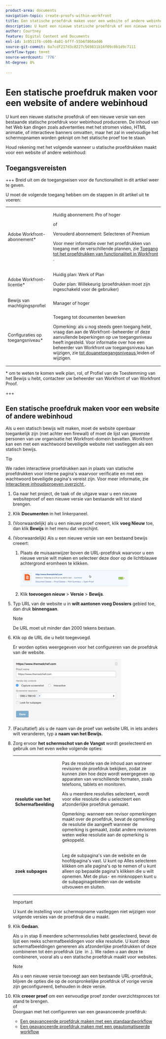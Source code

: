 ```yaml
---
product-area: documents
navigation-topic: create-proofs-within-workfront
title: Een statische proefdruk maken voor een website of andere webinhoud
description: U kunt een nieuwe statische proefdruk of een nieuwe versie van een bestaande statische proefdruk voor webinhoud produceren. De inhoud van het Web kan dingen zoals advertenties met het stromen video, HTML animatie, of interactieve banners omvatten, maar het zal in veelvoudige het schermopnamen worden geknipt om het statische proef toe te staan.
author: Courtney
feature: Digital Content and Documents
exl-id: 1c0511f6-c60b-4a81-bfff-55b6f866add6
source-git-commit: 0a7cdf217d3c8227c569831b16f09c0b1d9c7111
workflow-type: tm+mt
source-wordcount: '776'
ht-degree: 0%

---
```


# Een statische proefdruk maken voor een website of andere webinhoud

U kunt een nieuwe statische proefdruk of een nieuwe versie van een bestaande statische proefdruk voor webinhoud produceren. De inhoud van het Web kan dingen zoals advertenties met het stromen video, HTML animatie, of interactieve banners omvatten, maar het zal in veelvoudige het schermopnamen worden geknipt om het statische proef toe te staan.

Houd rekening met het volgende wanneer u statische proefdrukken maakt voor een website of andere webinhoud:

## Toegangsvereisten

+++ Breid uit om de toegangseisen voor de functionaliteit in dit artikel weer te geven.

U moet de volgende toegang hebben om de stappen in dit artikel uit te voeren:

<table style="table-layout:auto"> 
 <col> 
 <col> 
 <tbody> 
  <tr> 
   <td role="rowheader">Adobe Workfront-abonnement*</td> 
   <td> <p>Huidig abonnement: Pro of hoger</p> <p>of</p> <p>Verouderd abonnement: Selecteren of Premium</p> <p>Voor meer informatie over het proefdrukken van toegang met de verschillende plannen, zie <a href="/help/quicksilver/administration-and-setup/manage-workfront/configure-proofing/access-to-proofing-functionality.md" class="MCXref xref"> Toegang tot het proefdrukken van functionaliteit in Workfront </a>.</p> </td> 
  </tr> 
  <tr> 
   <td role="rowheader">Adobe Workfront-licentie*</td> 
   <td> <p>Huidig plan: Werk of Plan</p> <p>Ouder plan: Willekeurig (proefdrukken moet zijn ingeschakeld voor de gebruiker)</p> </td> 
  </tr> 
  <tr> 
   <td role="rowheader">Bewijs van machtigingsprofiel </td> 
   <td>Manager of hoger</td> 
  </tr> 
  <tr> 
   <td role="rowheader">Configuraties op toegangsniveau*</td> 
   <td> <p>Toegang tot documenten bewerken</p> <p>Opmerking: als u nog steeds geen toegang hebt, vraag dan aan de Workfront-beheerder of deze aanvullende beperkingen op uw toegangsniveau heeft ingesteld. Voor informatie over hoe een beheerder van Workfront uw toegangsniveau kan wijzigen, zie <a href="../../../administration-and-setup/add-users/configure-and-grant-access/create-modify-access-levels.md" class="MCXref xref"> tot douanetoegangsniveaus </a> leiden of wijzigen.</p> </td> 
  </tr> 
 </tbody> 
</table>

&#42; om te weten te komen welk plan, rol, of Profiel van de Toestemming van het Bewijs u hebt, contacteer uw beheerder van Workfront of van Workfront Proof.

+++

## Een statische proefdruk maken voor een website of andere webinhoud

Als u een statisch bewijs wilt maken, moet de website openbaar toegankelijk zijn (niet achter een firewall) of moet de lijst van gewenste personen van uw organisatie het Workfront-domein bevatten. Workfront kan een met een wachtwoord beveiligde website niet vastleggen als een statisch bewijs.

>[!TIP]
>
>We raden interactieve proefdrukken aan in plaats van statische proefdrukken voor interne pagina&#39;s waarvoor verificatie en met een wachtwoord beveiligde pagina&#39;s vereist zijn. Voor meer informatie, zie [ Interactieve inhoudsproeven overzicht ](../../../review-and-approve-work/proofing/proofing-overview/interactive-content-proofs.md).

1. Ga naar het project, de taak of de uitgave waar u een nieuwe websiteproef of een nieuwe versie van bestaande wilt tot stand brengen.
1. Klik **Documenten** in het linkerpaneel.
1. (Voorwaardelijk) als u een nieuwe proef creeert, klik **voeg Nieuw** toe, dan klik **Bewijs** in het menu dat verschijnt.
1. (Voorwaardelijk) Als u een nieuwe versie van een bestaand bewijs creeert:

   1. Plaats de muisaanwijzer boven de URL-proefdruk waarvoor u een nieuwe versie wilt maken en selecteer deze door op de lichtblauwe achtergrond eromheen te klikken.

      ![ Select_proof_by_selecting_light_blue_background.png ](assets/select-proof-by-selecting-light-blue-background-350x52.png)

   1. Klik **toevoegen nieuw** > **Versie** > **Bewijs**.

1. Typ URL van de website u in **wilt aantonen voeg Dossiers** gebied toe, dan druk **binnengaan**.

   >[!NOTE]
   >
   > De URL moet uit minder dan 2000 tekens bestaan.

1. Klik op de URL die u hebt toegevoegd.

   Er worden opties weergegeven voor het configureren van de proefdruk van de website.

   ![](assets/interactive-proof-radio-btn-area-350x199.png)

1. (Facultatief) als u de naam van de proef van website URL in iets anders wilt veranderen, typ a **naam van het Bewijs.**
1. Zorg ervoor **het schermschot van de Vangst** wordt geselecteerd en gebruik om het even welke volgende opties:

   <table style="table-layout:auto"> 
    <col> 
    <col> 
    <tbody> 
     <tr> 
      <td role="rowheader"><strong> resolutie van het Schermafbeelding </strong> </td> 
      <td> <p>Pas de resolutie van de inhoud aan wanneer revisoren de proefdruk bekijken, zodat ze kunnen zien hoe deze wordt weergegeven op apparaten van verschillende formaten, zoals telefoons, tablets en monitoren.</p> <p>Als u meerdere resoluties selecteert, wordt voor elke resolutie die u selecteert een afzonderlijke proefdruk gemaakt.</p> <p>Opmerking: wanneer een revisor opmerkingen maakt over de proefdruk, bevat de opmerking de resolutie die aangeeft wanneer de opmerking is gemaakt, zodat andere revisoren weten welke resolutie aan de opmerking is gekoppeld. </p> </td> 
     </tr> 
     <tr> 
      <td role="rowheader"><strong> zoek subpages </strong> </td> 
      <td> <p>Leg de subpagina's van de website en de hoofdpagina's vast. U kunt op Alles selecteren klikken om alle pagina's op te nemen of u kunt alleen op bepaalde pagina's klikken die u wilt opnemen. Met de plus- en minknoppen kunt u de subpaginagebieden van de website uitvouwen en sluiten.</p> </td> 
     </tr> 
    </tbody> 
   </table>

   >[!IMPORTANT]
   >
   >U kunt de instelling voor schermopname vastleggen niet wijzigen voor volgende versies van de proefdruk die u maakt.

1. Klik **Gedaan**.

   Als u in stap 8 meerdere schermresoluties hebt geselecteerd, bevat de lijst een reeks schermafbeeldingen voor elke resolutie. U kunt deze schermafbeeldingen genereren als afzonderlijke proefdrukken of deze combineren tot één proefdruk (zie  in .). We raden u aan deze te combineren, vooral als u een statische proefdruk maakt voor websites.

   >[!NOTE]
   >
   >Als u een nieuwe versie toevoegt aan een bestaande URL-proefdruk, blijven de opties die op de oorspronkelijke proefdruk of vorige versie zijn geconfigureerd, behouden in deze versie.

1. Klik **creeer proef** om een eenvoudige proef zonder overzichtsproces tot stand te brengen.\
   of\
   Doorgaan met het configureren van een geavanceerde proefdruk:

   * [Een geavanceerde proefdruk maken met een standaardworkflow](../../../review-and-approve-work/proofing/creating-proofs-within-workfront/configure-basic-proof-workflow.md)
   * [Een geavanceerde proefdruk maken met een geautomatiseerde workflow](../../../review-and-approve-work/proofing/creating-proofs-within-workfront/create-automated-proof-workflow.md)
